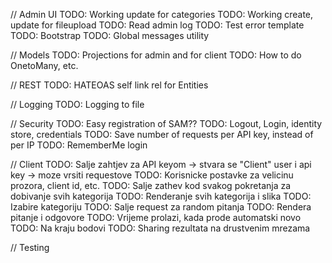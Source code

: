 // Admin UI
TODO: Working update for categories
TODO: Working create, update for fileupload
TODO: Read admin log
TODO: Test error template
TODO: Bootstrap
TODO: Global messages utility

// Models
TODO: Projections for admin and for client
TODO: How to do OnetoMany, etc.

// REST
TODO: HATEOAS self link rel for Entities

// Logging
TODO: Logging to file

// Security
TODO: Easy registration of SAM??
TODO: Logout, Login, identity store, credentials
TODO: Save number of requests per API key, instead of per IP
TODO: RememberMe login

// Client
TODO: Salje zahtjev za API keyom -> stvara se "Client" user i api key -> moze vrsiti requestove
TODO: Korisnicke postavke za velicinu prozora, client id, etc.
TODO: Salje zathev kod svakog pokretanja za dobivanje svih kategorija
TODO: Renderanje svih kategorija i slika
TODO: Izabire kategoriju
TODO: Salje request za random pitanja
TODO: Rendera pitanje i odgovore
TODO: Vrijeme prolazi, kada prode automatski novo
TODO: Na kraju bodovi
TODO: Sharing rezultata na drustvenim mrezama

// Testing